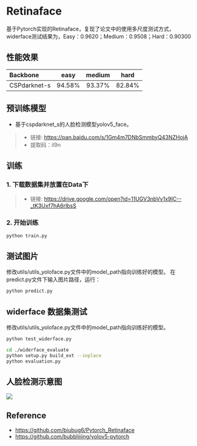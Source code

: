 # Retinaface
基于Pytorch实现的Retinaface，复现了论文中的使用多尺度测试方式，widerface测试结果为，Easy：0.9620；Medium：0.9508；Hard：0.90300
## 性能效果
| Backbone| easy | medium | hard |
|:-|:-:|:-:|:-:|
| CSPdarknet-s | 94.58% | 93.37% | 82.84% |

## 预训练模型
+ 基于cspdarknet_s的人脸检测模型yolov5_face。<br>
>- 链接: https://pan.baidu.com/s/1Gm4m7DNbSmmbyQ43NZHojA 
>- 提取码：il9n

## 训练
### 1. 下载数据集并放置在Data下
>- 链接: https://drive.google.com/open?id=11UGV3nbVv1x9IC--_tK3Uxf7hA6rlbsS

### 2. 开始训练
``` bash
python train.py
```
## 测试图片
修改utils/utils_yoloface.py文件中的model_path指向训练好的模型。
在predict.py文件下输入图片路径，运行：
``` bash
python predict.py
```
## widerface 数据集测试
修改utils/utils_yoloface.py文件中的model_path指向训练好的模型。
``` bash
python test_widerface.py
```
``` bash
cd ./widerface_evaluate
python setup.py build_ext --inplace
python evaluation.py
```
## 人脸检测示意图
<img src="test_samples/result.jpg" ><br>
## Reference
- https://github.com/biubug6/Pytorch_Retinaface
- https://github.com/bubbliiiing/yolov5-pytorch
